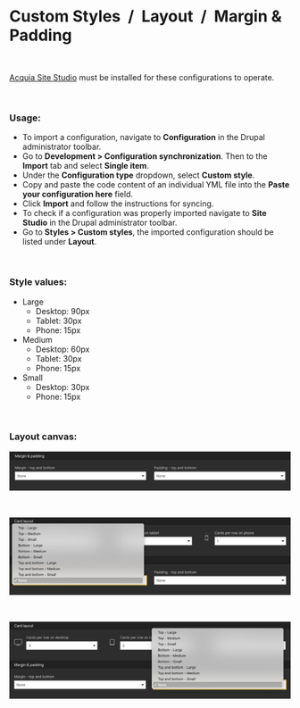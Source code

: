 # Custom Styles&nbsp;&nbsp;/&nbsp;&nbsp;Layout&nbsp;&nbsp;/&nbsp;&nbsp;Margin & Padding

<p>&nbsp;</p>

[Acquia Site Studio](https://www.acquia.com/products/drupal-cloud/site-studio) must be installed for these configurations to operate.

<p>&nbsp;</p>

### Usage:

- To import a configuration, navigate to **Configuration** in the Drupal administrator toolbar.
- Go to **Development > Configuration synchronization**. Then to the **Import** tab and select **Single item**.
- Under the **Configuration type** dropdown, select **Custom style**.
- Copy and paste the code content of an individual YML file into the **Paste your configuration here** field.
- Click **Import** and follow the instructions for syncing.
- To check if a configuration was properly imported navigate to **Site Studio** in the Drupal administrator toolbar.
- Go to **Styles > Custom styles**, the imported configuration should be listed under **Layout**.

<p>&nbsp;</p>

### Style values:

- Large
  - Desktop: 90px
  - Tablet: 30px
  - Phone: 15px
- Medium
  - Desktop: 60px
  - Tablet: 30px
  - Phone: 15px
- Small
  - Desktop: 30px
  - Phone: 15px

<p>&nbsp;</p>

### Layout canvas:

![Screenshot](screenshot1.jpg)

<p>&nbsp;</p>

![Screenshot](screenshot2.jpg)

<p>&nbsp;</p>

![Screenshot](screenshot3.jpg)

